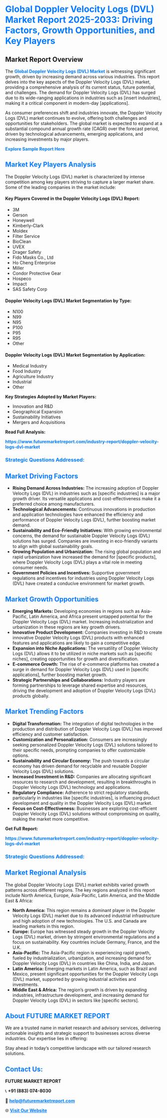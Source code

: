 <h1 style="color: #007BFF;">Global Doppler Velocity Logs (DVL) Market Report 2025-2033: Driving Factors, Growth Opportunities, and Key Players</h1>

<section id="overview">
<h2>Market Report Overview</h2>
<p>The <a href="https://www.futuremarketreport.com/industry-report/doppler-velocity-logs-dvl-market" style="color: #007BFF; text-decoration: none;"><strong>Global Doppler Velocity Logs (DVL) Market</strong></a> is witnessing significant growth, driven by increasing demand across various industries. This report delves into the key aspects of the Doppler Velocity Logs (DVL) market, providing a comprehensive analysis of its current status, future potential, and challenges. The demand for Doppler Velocity Logs (DVL) has surged due to its wide-ranging applications in industries such as [insert industries], making it a critical component in modern-day [applications].</p>
<p>As consumer preferences shift and industries innovate, the Doppler Velocity Logs (DVL) market continues to evolve, offering both challenges and opportunities for stakeholders. The global market is expected to expand at a substantial compound annual growth rate (CAGR) over the forecast period, driven by technological advancements, emerging applications, and increasing investments by major players.</p>
</section>

<section id="overview">
<p><a href="https://www.futuremarketreport.com/request-sample/reportId=32379" style="color: #007BFF; text-decoration: none;"><strong>Explore Sample Report Here</strong></a></p>
</section>

<section id="key-players">
<h2 style="color: #007BFF;">Market Key Players Analysis</h2>
<p>The Doppler Velocity Logs (DVL) market is characterized by intense competition among key players striving to capture a larger market share. Some of the leading companies in the market include:</p>
<h4>Key Players Covered in the Doppler Velocity Logs (DVL) Report:</h4>
<ul><li>3M</li><li>Gerson</li><li>Honeywell</li><li>Kimberly-Clark</li><li>Moldex</li><li>Filter Service</li><li>BioClean</li><li>UVEX</li><li>Drager Safety</li><li>Fido Masks Co., Ltd</li><li>Ho Cheng Enterprise</li><li>Miller</li><li>Condor Protective Gear</li><li>Hospeco</li><li>Impact</li><li>SAS Safety Corp</li></ul>
<h4>Doppler Velocity Logs (DVL) Market Segmentation by Type:</h4>
<ul><li>N100</li><li>N99</li><li>N95</li><li>P100</li><li>P95</li><li>R95</li><li>Other</li></ul>

<h4>Doppler Velocity Logs (DVL) Market Segmentation by Application:</h4>
<ul><li>Medical Industry</li><li>Food Industry</li><li>Agriculture Industry</li><li>Industrial</li><li>Other</li></ul>
<p><strong>Key Strategies Adopted by Market Players:</strong></p>
<ul>
<li>Innovation and R&D</li>
<li>Geographical Expansion</li>
<li>Sustainability Initiatives</li>
<li>Mergers and Acquisitions</li>
</ul>
</section>

<section>
<p><strong>Read Full Analysis: </strong></p><a href="https://www.futuremarketreport.com/industry-report/doppler-velocity-logs-dvl-market" style="color: #007BFF; text-decoration: none;"><strong>https://www.futuremarketreport.com/industry-report/doppler-velocity-logs-dvl-market</strong></a>
<h3 style="color: #007BFF;">Strategic Questions Addressed:</h3>
</section>

<section id="driving-factors">
<h2 style="color: #007BFF;">Market Driving Factors</h2>
<ul>
<li><strong>Rising Demand Across Industries:</strong> The increasing adoption of Doppler Velocity Logs (DVL) in industries such as [specific industries] is a major growth driver. Its versatile applications and cost-effectiveness make it a preferred choice among manufacturers.</li>
<li><strong>Technological Advancements:</strong> Continuous innovations in production and application technologies have enhanced the efficiency and performance of Doppler Velocity Logs (DVL), further boosting market demand.</li>
<li><strong>Sustainability and Eco-Friendly Initiatives:</strong> With growing environmental concerns, the demand for sustainable Doppler Velocity Logs (DVL) solutions has surged. Companies are investing in eco-friendly variants to align with global sustainability goals.</li>
<li><strong>Growing Population and Urbanization:</strong> The rising global population and rapid urbanization have increased the demand for [specific products], where Doppler Velocity Logs (DVL) plays a vital role in meeting consumer needs.</li>
<li><strong>Government Policies and Incentives:</strong> Supportive government regulations and incentives for industries using Doppler Velocity Logs (DVL) have created a conducive environment for market growth.</li>
</ul>
</section>

<section id="growth-opportunities">
<h2 style="color: #007BFF;">Market Growth Opportunities</h2>
<ul>
<li><strong>Emerging Markets:</strong> Developing economies in regions such as Asia-Pacific, Latin America, and Africa present untapped potential for the Doppler Velocity Logs (DVL) market. Increasing industrialization and urbanization in these regions are key growth drivers.</li>
<li><strong>Innovative Product Development:</strong> Companies investing in R&D to create innovative Doppler Velocity Logs (DVL) products with enhanced features and applications are likely to gain a competitive edge.</li>
<li><strong>Expansion into Niche Applications:</strong> The versatility of Doppler Velocity Logs (DVL) allows it to be utilized in niche markets such as [specific niches], creating opportunities for growth and diversification.</li>
<li><strong>E-commerce Growth:</strong> The rise of e-commerce platforms has created a surge in demand for Doppler Velocity Logs (DVL) used in [specific applications], further boosting market growth.</li>
<li><strong>Strategic Partnerships and Collaborations:</strong> Industry players are forming partnerships to leverage shared expertise and resources, driving the development and adoption of Doppler Velocity Logs (DVL) products globally.</li>
</ul>
</section>

<section id="trending-factors">
<h2 style="color: #007BFF;">Market Trending Factors</h2>
<ul>
<li><strong>Digital Transformation:</strong> The integration of digital technologies in the production and distribution of Doppler Velocity Logs (DVL) has improved efficiency and customer satisfaction.</li>
<li><strong>Customization and Personalization:</strong> Consumers are increasingly seeking personalized Doppler Velocity Logs (DVL) solutions tailored to their specific needs, prompting companies to offer customizable options.</li>
<li><strong>Sustainability and Circular Economy:</strong> The push towards a circular economy has driven demand for recyclable and reusable Doppler Velocity Logs (DVL) solutions.</li>
<li><strong>Increased Investment in R&D:</strong> Companies are allocating significant resources to research and development, resulting in breakthroughs in Doppler Velocity Logs (DVL) technology and applications.</li>
<li><strong>Regulatory Compliance:</strong> Adherence to strict regulatory standards, particularly in industries like [specific industries], is influencing product development and quality in the Doppler Velocity Logs (DVL) market.</li>
<li><strong>Focus on Cost-Effectiveness:</strong> Businesses are exploring cost-efficient Doppler Velocity Logs (DVL) solutions without compromising on quality, making the market more competitive.</li>
</ul>
</section>

<section>
<p><strong>Get Full Report: </strong></p><a href="https://www.futuremarketreport.com/industry-report/doppler-velocity-logs-dvl-market" style="color: #007BFF; text-decoration: none;"><strong>https://www.futuremarketreport.com/industry-report/doppler-velocity-logs-dvl-market</strong></a>
<h3 style="color: #007BFF;">Strategic Questions Addressed:</h3>
</section>


<section id="regional-analysis">
<h2 style="color: #007BFF;">Market Regional Analysis</h2>
<p>The global Doppler Velocity Logs (DVL) market exhibits varied growth patterns across different regions. The key regions analyzed in this report include North America, Europe, Asia-Pacific, Latin America, and the Middle East & Africa:</p>
<ul>
<li><strong>North America:</strong> This region remains a dominant player in the Doppler Velocity Logs (DVL) market due to its advanced industrial infrastructure and high adoption of new technologies. The U.S. and Canada are leading markets in this region.</li>
<li><strong>Europe:</strong> Europe has witnessed steady growth in the Doppler Velocity Logs (DVL) market, driven by stringent environmental regulations and a focus on sustainability. Key countries include Germany, France, and the U.K.</li>
<li><strong>Asia-Pacific:</strong> The Asia-Pacific region is experiencing rapid growth, fueled by industrialization, urbanization, and increasing demand for Doppler Velocity Logs (DVL) in countries like China, India, and Japan.</li>
<li><strong>Latin America:</strong> Emerging markets in Latin America, such as Brazil and Mexico, present significant opportunities for the Doppler Velocity Logs (DVL) market, supported by growing industrial activities and investments.</li>
<li><strong>Middle East & Africa:</strong> The region’s growth is driven by expanding industries, infrastructure development, and increasing demand for Doppler Velocity Logs (DVL) in sectors like [specific sectors].</li>
</ul>
</section>

<footer>
<h2 style="color: #007BFF;">About FUTURE MARKET REPORT</h2>
<p>We are a trusted name in market research and advisory services, delivering actionable insights and strategic support to businesses across diverse industries. Our expertise lies in offering:</p>

<p>Stay ahead in today’s competitive landscape with our tailored research solutions.</p>

<h2 style="color: #007BFF;">Contact Us:</h2>
<p><strong>FUTURE MARKET REPORT</strong></p>
<p>📞 <strong>+91 (883) 074-8030</strong></p>
<p>📧 <strong><a href="mailto:help@futuremarketreport.com" style="color: #007BFF;">help@futuremarketreport.com</a></strong></p>
<p>🌐 <strong><a href="https://www.futuremarketreport.com/" style="color: #007BFF;">Visit Our Website</a></strong></p>
</footer>